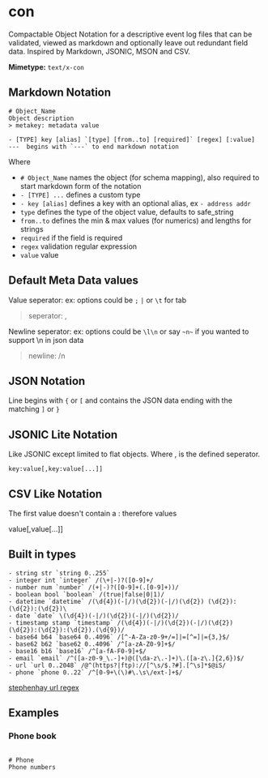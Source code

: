 # con
Compactable Object Notation for a descriptive event log files that can be validated, viewed as markdown and optionally leave out redundant field data. Inspired by Markdown, JSONIC, MSON and CSV.

**Mimetype:** `text/x-con`

## Markdown Notation

```
# Object_Name
Object description
> metakey: metadata value

- [TYPE] key [alias] `[type] [from..to] [required]` [regex] [:value]
---  begins with `---` to end markdown notation
```

Where
- `# Object_Name` names the object (for schema mapping), also required to start markdown form of the notation
- `- [TYPE] ...` defines a custom type
- `- key [alias]` defines a key with an optional alias, ex `- address addr`
- `type` defines the type of the object value, defaults to safe_string
- `from..to` defines the min & max values (for numerics) and lengths for strings
- `required` if the field is required
- `regex` validation regular expression
- `value` value

## Default Meta Data values
Value seperator: ex: options could be `;` `|` or `\t` for tab

> seperator: ,

Newline seperator: ex: options could be `\l\n` or say `~n~` if you wanted to support \n in json data

> newline: /n

## JSON Notation
Line begins with `{` or `[` and contains the JSON data ending with the matching `]` or `}`

## JSONIC Lite Notation
Like JSONIC except limited to flat objects. Where , is the defined seperator.

```
key:value[,key:value[...]]
```

## CSV Like Notation
The first value doesn't contain a : therefore values

value[,value[...]]

## Built in types

```
- string str `string 0..255`
- integer int `integer` /(\+|-)?([0-9]+/
- number num `number` /(+|-)?([0-9]+(.[0-9]+))/
- boolean bool `boolean` /(true|false|0|1)/
- datetime `datetime` /(\d{4})(-|/)(\d{2})(-|/)(\d{2}) (\d{2}):(\d{2}):(\d{2})\
- date `date` \(\d{4})(-|/)(\d{2})(-|/)(\d{2})/
- timestamp stamp `timestamp` /(\d{4})(-|/)(\d{2})(-|/)(\d{2}) (\d{2}):(\d{2}):(\d{2}).(\d{9})/
- base64 b64 `base64 0..4096` /[^-A-Za-z0-9+/=]|=[^=]|={3,}$/
- base62 b62 `base62 0..4096` /^[a-zA-Z0-9]+$/
- base16 b16 `base16` /^[a-fA-F0-9]+$/
- email `email` /^([a-z0-9_\.-]+)@([\da-z\.-]+)\.([a-z\.]{2,6})$/
- url `url 0..2048` /@^(https?|ftp)://[^\s/$.?#].[^\s]*$@iS/
- phone `phone 0..22` /^[0-9+\(\)#\.\s\/ext-]+$/
```

[stephenhay url regex](https://mathiasbynens.be/demo/url-regex)

## Examples
### Phone book
```

# Phone
Phone numbers
